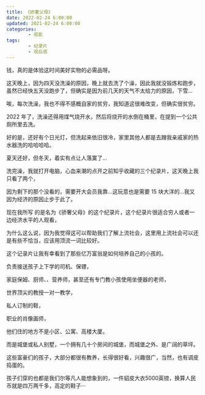 ```yaml
---
title: 《娇奢父母》
date: 2022-02-24 6:00:00
updated: 2021-02-24 6:00:00
categories:
        - 观影
tags:
        - 纪录片
        - 观后感
---
```


钱，真的是体验这时间美好实物的必需品呀。

这天晚上，因为四天没洗澡的原因，晚上就去洗了个澡，因此我就没锻炼和跑步，虽然已经快五天没跑步了，但确实是因为前几天的天气不太给力的原因，下雪...

唉，每次洗澡，我也不得不感概自家的贫穷，我知道这很难改变，但确实很贫穷。

2022 年了，洗澡还得用煤气烧开水，然后将烧开的水倒在桶里，在提到一个公共厕所里去洗。

好的是，还好有个日光灯，但洗起来依旧很冷，家里其他人都是去蹭我亲戚家的热水器洗的哈哈哈哈。

夏天还好，但冬天，着实有点让人落寞了...

洗完澡，我就打开电脑，心血来潮的点开之前知乎收藏的三个纪录片，这天晚上我只看了两个，

因为剩下的那个没看的，需要开大会员我靠...这玩意也是需要 15 块大洋的...我又因为经济的原因止步于此了。

现在我所写 的是名为《骄奢父母》的这个纪录片，这个纪录片很适合穷人或者一边经济水平的人观看，

为什么这么说，因为我觉得这可以帮助我们了解上流社会，这里用上流社会可以还是有些不恰当，应该用顶流一词比较好。

这个记录片让我有幸看到了那些亿万富翁是如何培养自己的小孩的。

负责接送孩子上下学的司机、保镖，

家庭保姆、厨师、、营养师，甚至还有专门教小孩使用坐便器的老师，

世界顶尖的教授一对一教学，

私人订制的鞋，

职业的肖像画师，

他们住的地方不是小区、公寓、高楼大厦。

而是城堡或私人别墅，一个拥有几十个房间的城堡，而城堡之外、是广阔的草坪。

这些富豪们的孩子，大部分都很有教养，长得很好看，兴趣很广，当然，也有调皮捣蛋的。

孩子们穿的也都是我们尔等凡人能想象到的，一件貂皮大衣5000英镑，换算人民币就是四万两千多，高定的鞋子···
